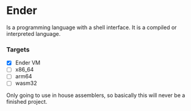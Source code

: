 # Ender

Is a programming language with a shell interface.
It is a compiled or interpreted language.

### Targets

- [x] Ender VM
- [ ] x86_64
- [ ] arm64
- [ ] wasm32

Only going to use in house assemblers, so basically this will never be a finished project.
